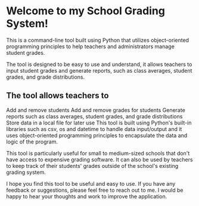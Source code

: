 # Welcome to my School Grading System! 
This is a command-line tool built using Python that utilizes object-oriented programming principles to help teachers and administrators manage student grades.

The tool is designed to be easy to use and understand, it allows teachers to input student grades and generate reports, such as class averages, student grades, and grade distributions.

## The tool allows teachers to 

Add and remove students
Add and remove grades for students
Generate reports such as class averages, student grades, and grade distributions
Store data in a local file for later use
This tool is built using Python's built-in libraries such as csv, os and datetime to handle data input/output and it uses object-oriented programming principles to encapsulate the data and logic of the program.

This tool is particularly useful for small to medium-sized schools that don't have access to expensive grading software. It can also be used by teachers to keep track of their students' grades outside of the school's existing grading system.

I hope you find this tool to be useful and easy to use. If you have any feedback or suggestions, please feel free to reach out to me. I would be happy to hear your thoughts and work to improve the application.
